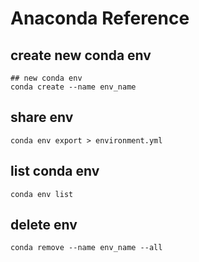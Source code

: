 # Anaconda Reference
## create new conda env
```
## new conda env
conda create --name env_name
```
## share env
```
conda env export > environment.yml
```
## list conda env
```
conda env list
```
## delete env
```
conda remove --name env_name --all
```
